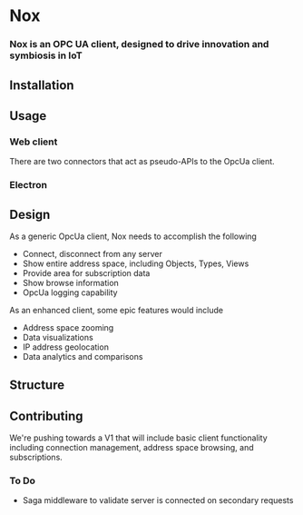 # Nox
### Nox is an OPC UA client, designed to drive innovation and symbiosis in IoT

## Installation

## Usage

### Web client
There are two connectors that act as pseudo-APIs to the OpcUa client.

### Electron

## Design
As a generic OpcUa client, Nox needs to accomplish the following
* Connect, disconnect from any server
* Show entire address space, including Objects, Types, Views
* Provide area for subscription data
* Show browse information
* OpcUa logging capability

As an enhanced client, some epic features would include
* Address space zooming
* Data visualizations
* IP address geolocation
* Data analytics and comparisons

## Structure

## Contributing
We're pushing towards a V1 that will include basic client functionality
including connection management, address space browsing, and subscriptions.

### To Do
* Saga middleware to validate server is connected on secondary requests
